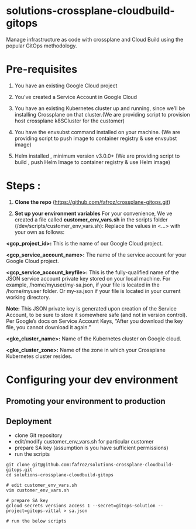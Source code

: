 # solutions-crossplane-cloudbuild-gitops

Manage infrastructure as code with crossplane and Cloud Build using the popular GitOps methodology.

# Pre-requisites

1. You have an existing Google Cloud project

2. You’ve created a Service Account in Google Cloud

3. You have an existing Kubernetes cluster up and running, since we’ll be installing Crossplane on that cluster.(We are providing script to provision host crossplane k8SCluster for the customer)

4. You have the envsubst command installed on your machine. (We are providing script to push image to container registry & use envsubst image)

5. Helm installed , minimum version v3.0.0+  (We are providing script to build , push Helm Image to container registry & use Helm image)


# Steps :

1. **Clone the repo** (https://github.com/fafroz/crossplane-gitops.git)

2. **Set up your environment variables**
For your convenience, We ve created a file called **customer_env_vars.sh** in the scripts folder (/dev/scripts/customer_env_vars.sh):
Replace the values in <...> with your own as follows:

**<gcp_project_id>:** This is the name of our Google Cloud project.

**<gcp_service_account_name>:** The name of the service account for your Google Cloud project.

**<gcp_service_account_keyfile>:** This is the fully-qualified name of the JSON service account private key stored on your local machine. For example, /home/myuser/my-sa.json, if your file is located in the /home/myuser folder. Or my-sa.json if your file is located in your current working directory.

**Note:** This JSON private key is generated upon creation of the Service Account, to be sure to store it somewhere safe (and not in version control). Per Google’s docs on Service Account Keys, “After you download the key file, you cannot download it again.”

**<gke_cluster_name>:** Name of the Kubernetes cluster on Google cloud.

**<gke_cluster_zone>:** Name of the zone in which your Crossplane Kubernetes cluster resides.


# Configuring your dev environment 

## Promoting your environment to production


## Deployment
- clone Git repository
- edit/modify customer_env_vars.sh for particular customer
- prepare SA key (assumption is you have sufficient permissions)
- run the scripts

```
git clone git@github.com:fafroz/solutions-crossplane-cloudbuild-gitops.git
cd solutions-crossplane-cloudbuild-gitops

# edit customer_env_vars.sh
vim customer_env_vars.sh

# prepare SA key
gcloud secrets versions access 1 --secret=gitops-solution --project=gitops-vittal > sa.json

# run the below scripts
